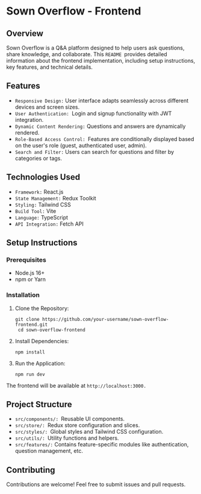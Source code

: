 # Sown Overflow - Frontend
## Overview
Sown Overflow is a Q&A platform designed to help users ask questions, share knowledge, and collaborate. This `README `provides detailed information about the frontend implementation, including setup instructions, key features, and technical details.
## Features
* `Responsive Design:` User interface adapts seamlessly across different devices and screen sizes.
* `User Authentication: `Login and signup functionality with JWT integration.
* `Dynamic Content Rendering:` Questions and answers are dynamically rendered.
* `Role-Based Access Control: `Features are conditionally displayed based on the user's role (guest, authenticated user, admin).
* `Search and Filter:` Users can search for questions and filter by categories or tags.
## Technologies Used
* `Framework:` React.js
* `State Management:` Redux Toolkit
* `Styling:` Tailwind CSS
* `Build Tool:` Vite
* `Language:` TypeScript
* `API Integration:` Fetch API
## Setup Instructions
### Prerequisites
* Node.js 16+
* npm or Yarn
### Installation
1. Clone the Repository:
   ```
   git clone https://github.com/your-username/sown-overflow-frontend.git
    cd sown-overflow-frontend
   ```
2. Install Dependencies:
   ```
   npm install
   ```
3. Run the Application:
   ```
   npm run dev
   ```
The frontend will be available at `http://localhost:3000.`
## Project Structure
* `src/components/: `Reusable UI components.
* `src/store/: `Redux store configuration and slices.
* `src/styles/: `Global styles and Tailwind CSS configuration.
* `src/utils/: `Utility functions and helpers.
* `src/features/:` Contains feature-specific modules like authentication, question management, etc.
## Contributing
Contributions are welcome! Feel free to submit issues and pull requests.
